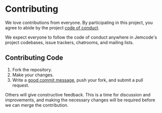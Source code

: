 # Contributing

We love contributions from everyone.  By participating in this project, you
agree to abide by the project [code of conduct].

[code of conduct]: https://github.com/jemcode/heroku-postico/blob/master/CODE_OF_CONDUCT.md

We expect everyone to follow the code of conduct anywhere in Jemcode's
project codebases, issue trackers, chatrooms, and mailing lists.

## Contributing Code

1. Fork the repository.
2. Make your changes.
3. Write a [good commit message], push your fork, and submit a pull request.

[style guide]: https://github.com/thoughtbot/guides/tree/master/style
[good commit message]: http://tbaggery.com/2008/04/19/a-note-about-git-commit-messages.html

Others will give constructive feedback. This is a time for discussion and
improvements, and making the necessary changes will be required before we can
merge the contribution.

